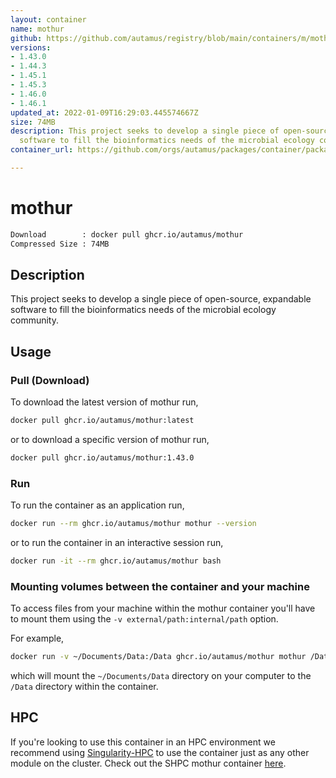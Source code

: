 ```yaml
---
layout: container
name: mothur
github: https://github.com/autamus/registry/blob/main/containers/m/mothur/spack.yaml
versions:
- 1.43.0
- 1.44.3
- 1.45.1
- 1.45.3
- 1.46.0
- 1.46.1
updated_at: 2022-01-09T16:29:03.445574667Z
size: 74MB
description: This project seeks to develop a single piece of open-source, expandable
  software to fill the bioinformatics needs of the microbial ecology community.
container_url: https://github.com/orgs/autamus/packages/container/package/mothur

---
```

# mothur
```bash 
Download        : docker pull ghcr.io/autamus/mothur
Compressed Size : 74MB
```

## Description
This project seeks to develop a single piece of open-source, expandable software to fill the bioinformatics needs of the microbial ecology community.

## Usage
### Pull (Download)
To download the latest version of mothur run,

```bash
docker pull ghcr.io/autamus/mothur:latest
```

or to download a specific version of mothur run,

```bash
docker pull ghcr.io/autamus/mothur:1.43.0
```
### Run
To run the container as an application run,
```bash
docker run --rm ghcr.io/autamus/mothur mothur --version
```

or to run the container in an interactive session run,
```bash
docker run -it --rm ghcr.io/autamus/mothur bash
```

### Mounting volumes between the container and your machine
To access files from your machine within the mothur container you'll have to mount them using the `-v external/path:internal/path` option.

For example,
```bash
docker run -v ~/Documents/Data:/Data ghcr.io/autamus/mothur mothur /Data/myData.csv
```
which will mount the `~/Documents/Data` directory on your computer to the `/Data` directory within the container.

## HPC
If you're looking to use this container in an HPC environment we recommend using [Singularity-HPC](https://singularity-hpc.readthedocs.io) to use the container just as any other module on the cluster. Check out the SHPC mothur container [here](https://singularityhub.github.io/singularity-hpc/r/ghcr.io-autamus-mothur/).